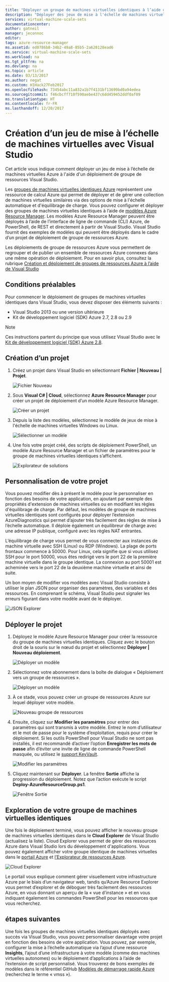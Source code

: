 ```yaml
---
title: "Déployer un groupe de machines virtuelles identiques à l’aide de Visual Studio | Microsoft Docs"
description: "Déployer des jeux de mise à l'échelle de machines virtuelles à l'aide de Visual Studio et d’un modèle Resource Manager"
services: virtual-machine-scale-sets
documentationcenter: 
author: gatneil
manager: jeconnoc
editor: 
tags: azure-resource-manager
ms.assetid: ed0786b8-34b2-49a8-85b5-2a628128ead6
ms.service: virtual-machine-scale-sets
ms.workload: na
ms.tgt_pltfrm: na
ms.devlang: na
ms.topic: article
ms.date: 03/13/2017
ms.author: negat
ms.custom: H1Hack27Feb2017
ms.openlocfilehash: 73454abc11a832a1b7f4131bf13699bd0a94edea
ms.sourcegitcommit: f46cbcff710f590aebe437c6dd459452ddf0af09
ms.translationtype: HT
ms.contentlocale: fr-FR
ms.lasthandoff: 12/20/2017
---
```

# <a name="how-to-create-a-virtual-machine-scale-set-with-visual-studio"></a>Création d’un jeu de mise à l’échelle de machines virtuelles avec Visual Studio
Cet article vous indique comment déployer un jeu de mise à l’échelle de machines virtuelles Azure à l'aide d'un déploiement de groupe de ressources Visual Studio.

Les [groupes de machines virtuelles identiques Azure](https://azure.microsoft.com/blog/azure-vm-scale-sets-public-preview/) représentent une ressource de calcul Azure qui permet de déployer et de gérer une collection de machines virtuelles similaires via des options de mise à l'échelle automatique et d'équilibrage de charge. Vous pouvez configurer et déployer des groupes de machines virtuelles identiques à l’aide de [modèles Azure Resource Manager](https://github.com/Azure/azure-quickstart-templates). Les modèles Azure Resource Manager peuvent être déployés à l’aide de l’interface de ligne de commande (CLI) Azure, de PowerShell, de REST et directement à partir de Visual Studio. Visual Studio fournit des exemples de modèles qui peuvent être déployés dans le cadre d’un projet de déploiement de groupe de ressources Azure.

Les déploiements de groupe de ressources Azure vous permettent de regrouper et de publier un ensemble de ressources Azure connexes dans une même opération de déploiement. Pour en savoir plus, consultez la rubrique [Création et déploiement de groupes de ressources Azure à l’aide de Visual Studio](../vs-azure-tools-resource-groups-deployment-projects-create-deploy.md)

## <a name="pre-requisites"></a>Conditions préalables
Pour commencer le déploiement de groupes de machines virtuelles identiques dans Visual Studio, vous devez disposer des éléments suivants :

* Visual Studio 2013 ou une version ultérieure
* Kit de développement logiciel (SDK) Azure 2.7, 2.8 ou 2.9

>[!NOTE]
>Ces instructions partent du principe que vous utilisez Visual Studio avec le [Kit de développement logiciel (SDK) Azure 2.8](https://azure.microsoft.com/blog/announcing-the-azure-sdk-2-8-for-net/).

## <a name="creating-a-project"></a>Création d’un projet
1. Créez un projet dans Visual Studio en sélectionnant **Fichier | Nouveau | Projet**.
   
    ![Fichier Nouveau][file_new]

2. Sous **Visual C# | Cloud**, sélectionnez **Azure Resource Manager** pour créer un projet de déploiement d’un modèle Azure Resource Manager.
   
    ![Créer un projet][create_project]

3. Depuis la liste des modèles, sélectionnez le modèle de jeux de mise à l'échelle de machines virtuelles Windows ou Linux.
   
   ![Sélectionner un modèle][select_Template]

4. Une fois votre projet créé, des scripts de déploiement PowerShell, un modèle Azure Resource Manager et un fichier de paramètres pour le groupe de machines virtuelles identiques s’affichent.
   
    ![Explorateur de solutions][solution_explorer]

## <a name="customize-your-project"></a>Personnalisation de votre projet
Vous pouvez modifier dès à présent le modèle pour le personnaliser en fonction des besoins de votre application, en ajoutant par exemple des propriétés d'extension de machines virtuelles ou en modifiant les règles d'équilibrage de charge. Par défaut, les modèles de groupe de machines virtuelles identiques sont configurés pour déployer l’extension AzureDiagnostics qui permet d’ajouter très facilement des règles de mise à l’échelle automatique. Il déploie également un équilibreur de charge avec une adresse IP publique, configuré avec les règles NAT entrantes. 

L’équilibrage de charge vous permet de vous connecter aux instances de machine virtuelle avec SSH (Linux) ou RDP (Windows). La plage de ports frontaux commence à 50000. Pour Linux, cela signifie que si vous utilisez SSH pour le port 50000, vous êtes redirigé vers le port 22 de la première machine virtuelle dans le groupe identique. La connexion au port 50001 est acheminée vers le port 22 de la deuxième machine virtuelle et ainsi de suite.

 Un bon moyen de modifier vos modèles avec Visual Studio consiste à utiliser le plan JSON pour organiser des paramètres, des variables et des ressources. En comprenant le schéma, Visual Studio peut signaler les erreurs figurant dans votre modèle avant de le déployer.

![JSON Explorer][json_explorer]

## <a name="deploy-the-project"></a>Déployer le projet
1. Déployez le modèle Azure Resource Manager pour créer la ressource du groupe de machines virtuelles identiques. Cliquez avec le bouton droit de la souris sur le nœud du projet et sélectionnez **Déployer | Nouveau déploiement**.
   
    ![Déployer un modèle][5deploy_Template]
    
2. Sélectionnez votre abonnement dans la boîte de dialogue « Déploiement vers un groupe de ressources ».
   
    ![Déployer un modèle][6deploy_Template]

3. À ce stade, vous pouvez créer un groupe de ressources Azure sur lequel déployer votre modèle.
   
    ![Nouveau groupe de ressources][new_resource]

4. Ensuite, cliquez sur **Modifier les paramètres** pour entrer des paramètres qui sont transmis à votre modèle. Entrez le nom d’utilisateur et le mot de passe pour le système d’exploitation, requis pour créer le déploiement. Si les outils PowerShell pour Visual Studio ne sont pas installés, il est recommandé d’activer l’option **Enregistrer les mots de passe** afin d’éviter une invite de ligne de commande PowerShell masquée, ou utilisez le [support KeyVault](https://azure.microsoft.com/blog/keyvault-support-for-arm-templates/).
   
    ![Modifier les paramètres][edit_parameters]

5. Cliquez maintenant sur **Déployer**. La fenêtre **Sortie** affiche la progression du déploiement. Notez que l’action exécute le script **Deploy-AzureResourceGroup.ps1**.
   
   ![Fenêtre Sortie][output_window]

## <a name="exploring-your-virtual-machine-scale-set"></a>Exploration de votre groupe de machines virtuelles identiques
Une fois le déploiement terminé, vous pouvez afficher le nouveau groupe de machines virtuelles identiques dans le **Cloud Explorer** de Visual Studio (actualisez la liste). Cloud Explorer vous permet de gérer des ressources Azure dans Visual Studio lors du développement d'applications. Vous pouvez également afficher votre groupe identique de machines virtuelles dans le [portail Azure](https://portal.azure.com) et [l’Explorateur de ressources Azure](https://resources.azure.com/).

![Cloud Explorer][cloud_explorer]

 Le portail vous explique comment gérer visuellement votre infrastructure Azure par le biais d’un navigateur web, tandis qu’Azure Resource Explorer vous permet d’explorer et de déboguer très facilement des ressources Azure, en vous donnant un aperçu de la « vue d’instance » et en vous indiquant également les commandes PowerShell pour les ressources que vous recherchez.

## <a name="next-steps"></a>étapes suivantes
Une fois les groupes de machines virtuelles identiques déployés avec succès via Visual Studio, vous pouvez personnaliser davantage votre projet en fonction des besoins de votre application. Vous pouvez, par exemple, configurer la mise à l’échelle automatique via l’ajout d’une ressource **Insights**, l’ajout d’une infrastructure à votre modèle (comme des machines virtuelles autonomes) ou le déploiement d’applications à l’aide de l’extension de script personnalisé. Vous trouverez de bons exemples de modèles dans le référentiel GitHub [Modèles de démarrage rapide Azure](https://github.com/Azure/azure-quickstart-templates) (recherchez le terme « vmss »).

[file_new]: ./media/virtual-machine-scale-sets-vs-create/1-FileNew.png
[create_project]: ./media/virtual-machine-scale-sets-vs-create/2-CreateProject.png
[select_Template]: ./media/virtual-machine-scale-sets-vs-create/3b-SelectTemplateLin.png
[solution_explorer]: ./media/virtual-machine-scale-sets-vs-create/4-SolutionExplorer.png
[json_explorer]: ./media/virtual-machine-scale-sets-vs-create/10-JsonExplorer.png
[5deploy_Template]: ./media/virtual-machine-scale-sets-vs-create/5-DeployTemplate.png
[6deploy_Template]: ./media/virtual-machine-scale-sets-vs-create/6-DeployTemplate.png
[new_resource]: ./media/virtual-machine-scale-sets-vs-create/7-NewResourceGroup.png
[edit_parameters]: ./media/virtual-machine-scale-sets-vs-create/8-EditParameter.png
[output_window]: ./media/virtual-machine-scale-sets-vs-create/9-Output.png
[cloud_explorer]: ./media/virtual-machine-scale-sets-vs-create/12-CloudExplorer.png
